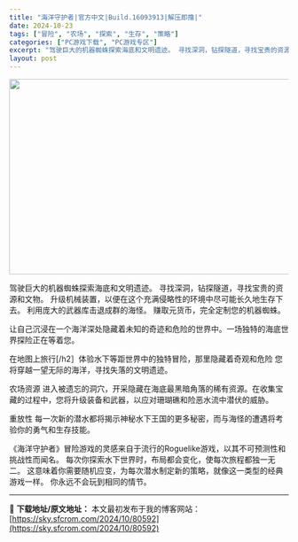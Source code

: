 ```yaml
---
title: "海洋守护者|官方中文|Build.16093913|解压即撸|"
date: 2024-10-23
tags: ["冒险", "农场", "探索", "生存", "策略"]
categories: ["PC游戏下载", "PC游戏专区"]
excerpt: "驾驶巨大的机器蜘蛛探索海底和文明遗迹。 寻找深洞，钻探隧道，寻找宝贵的资源和文物。 升级机械装置，以便在这个充满侵略性的环境中尽可能长久地生存下去。 利用庞大的武器库击退成群的海怪。 赚取元货币，完全定制您的机器蜘蛛。 让自己沉浸在一个海洋深处隐藏着未知的奇迹和危险的世界中。一场独特的海底世界探险正&hellip;"
layout: post
---
```


<img class="aligncenter size-full wp-image-80579" src="https://sky.sfcrom.com/wp-content/uploads/2024/10/2024102302162621.webp" alt="" width="616" height="353" />

驾驶巨大的机器蜘蛛探索海底和文明遗迹。
寻找深洞，钻探隧道，寻找宝贵的资源和文物。
升级机械装置，以便在这个充满侵略性的环境中尽可能长久地生存下去。
利用庞大的武器库击退成群的海怪。
赚取元货币，完全定制您的机器蜘蛛。

让自己沉浸在一个海洋深处隐藏着未知的奇迹和危险的世界中。一场独特的海底世界探险正在等着您。

在地图上旅行[/h2］体验水下等距世界中的独特冒险，那里隐藏着奇观和危险
您将穿越一望无际的海洋，寻找失落的文明遗迹。

农场资源
进入被遗忘的洞穴，开采隐藏在海底最黑暗角落的稀有资源。在收集宝藏的过程中，您将升级装备和武器，以应对珊瑚礁和险恶水流中潜伏的威胁。

重放性
每一次新的潜水都将揭示神秘水下王国的更多秘密，而与海怪的遭遇将考验你的勇气和生存技能。

《海洋守护者》冒险游戏的灵感来自于流行的Roguelike游戏，以其不可预测性和挑战性而闻名。
每次你探索水下世界时，布局都会变化，使每次旅程都独一无二。
这意味着你需要随机应变，为每次潜水制定新的策略，就像这一类型的经典游戏一样。
你永远不会玩到相同的情节。

---
📖 **下载地址/原文地址：** 本文最初发布于我的博客网站：[https://sky.sfcrom.com/2024/10/80592](https://sky.sfcrom.com/2024/10/80592)

